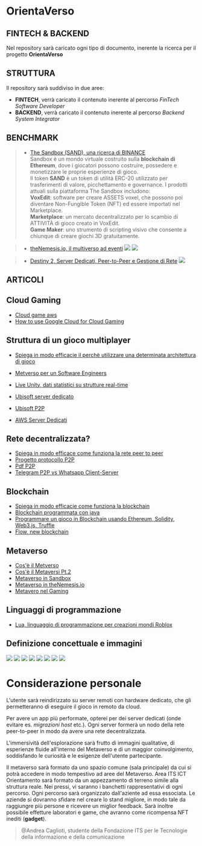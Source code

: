 # OrientaVerso

## **FINTECH** & **BACKEND**

Nel repository sarà caricato ogni tipo di documento, inerente la ricerca per il progetto **OrientaVerso**

## **STRUTTURA**

Il repository sarà suddiviso in due aree:
* **FINTECH**, verrà caricato il contenuto inerente al percorso *FinTech Software Developer*
* **BACKEND**, verrà caricato il contenuto inerente al percorso *Backend System Integrator*  

## **BENCHMARK**
> * [The Sandbox (SAND), una ricerca di BINANCE](https://research.binance.com/en/projects/the-sandbox)  
Sandbox è un mondo virtuale costruito sulla **blockchain di Ethereum**, dove i giocatori possono costruire, possedere e monetizzare le proprie esperienze di gioco.   
Il token **SAND** è un token di utilità ERC-20 utilizzato per trasferimenti di valore, picchettamento e governance.
I prodotti attuali sulla piattaforma The Sandbox includono:  
**VoxEdit**: software per creare ASSETS voxel, che possono poi diventare Non-Fungible Token (NFT) ed essere importati nel Marketplace.  
**Marketplace**: un mercato decentralizzato per lo scambio di ATTIVITÀ di gioco creato in VoxEdit.  
**Game Maker**: uno strumento di scripting visivo che consente a chiunque di creare giochi 3D gratuitamente.

> * [theNemesis.io, il multiverso ad eventi](https://thenemesis.io/events)
![](src/eco_theNemesis.io.png)
![](src/work_theNemesis.io.png)

> * [Destiny 2, Server Dedicati, Peer-to-Peer e Gestione di Rete](https://www.youtube.com/watch?v=Isk8fXuA6r0)
![](src/bungie_net.png.crdownload)

## **ARTICOLI**

## Cloud Gaming
* [Cloud game aws](https://aws.amazon.com/it/gametech/) 
* [How to use Google Cloud for Cloud Gaming](https://www.youtube.com/watch?v=bGNBnPSNa8c)

## Struttura di un gioco multiplayer
* [Spiega in modo efficacie il perchè utilizzare una determinata architettura di gioco](https://www.youtube.com/watch?v=77vYKsXC4IE&list=PLwQeV2FDlYkixpJaFuJeqORWUS2_SQ80w&index=8)
* [Metverso per un Software Engineers](https://www.youtube.com/watch?v=gnlYZXuN2vU)
* [Live Unity, dati statistici su strutture real-time](https://www.youtube.com/watch?v=CuQF7hXlVyk)

* [Ubisoft server dedicato](https://www.ubisoft.com/it-it/help/connectivity-and-performance/article/information-about-server-based-games-on-pc/000096214)

* [Ubisoft P2P](https://www.ubisoft.com/it-it/help/connectivity-and-performance/article/information-about-peer-to-peer-games-on-pc/000096213)

* [AWS Server Dedicati](https://aws.amazon.com/it/gamelift/)

## Rete decentralizzata?
  * [Spiega in modo efficace come funziona la rete peer to peer](https://www.youtube.com/watch?v=PN08dlKwfUE&list=PLwQeV2FDlYkixpJaFuJeqORWUS2_SQ80w&index=6&t=1s)
  * [Progetto protocollo P2P](https://slideplayer.it/slide/960200/)
  * [Pdf P2P](http://www.ce.uniroma2.it/courses/iw08/lucidi/P2P_4pp.pdf) 
  * [Telegram P2P vs Whatsapp Client-Server](http://www.icircle.it/crittografia-peer-to-peer-telegram-piu-sicura-whatsapp/)

## Blockchain
  * [Spiega in modo efficacie come funziona la blockchain](https://www.youtube.com/watch?v=sX25z_-zMgI&list=PLwQeV2FDlYkixpJaFuJeqORWUS2_SQ80w&index=2)
  * [Blockchain programmata con java](https://www.youtube.com/watch?v=X0v5fN9QPU8&list=PLwQeV2FDlYkixpJaFuJeqORWUS2_SQ80w&index=3)
  * [Programmare un gioco in Blockchain usando Ethereum, Solidity, Web3.js, Truffle](https://www.youtube.com/watch?v=x-6ruqmNS3o&list=PLwQeV2FDlYkixpJaFuJeqORWUS2_SQ80w&index=7)
  * [Flow, new blockchain](https://www.onflow.org/)  
## Metaverso
* [Cos'è il Metverso](https://www.youtube.com/watch?v=jAa3VsWwQdE)
* [Cos'è il Metaversi Pt.2](https://www.youtube.com/watch?v=e8C_C7wBE68)
* [Metaverso in Sandbox](https://www.youtube.com/watch?v=46_4KRTJZVU)
* [Metaverso in theNemesis.io](https://thenemesis.io/)
* [Metavero nel Gaming](https://www.youtube.com/watch?v=hDhtIljOhoM)

## Linguaggi di programmazione
* [Lua, linguaggio di programmazione per creazioni mondi Roblox](https://developer.roblox.com/en-us/learn-roblox/coding-scripts)

## Definizione concettuale e immagini
![](src/metaverse_map.png)
![](src/superNodes_p2p.jpg)
![](src/server_dedicati.webp)
![](src/p2p_gaming.webp)
![](src/stadia_cloud.png)
![](src/aws_serverDedicati.png)
![](src/build_game_.png)
![](src/metaverse_open_source.png)



# **Considerazione personale**

L'utente sarà reindirizzato su server remoti con hardware dedicato, che gli permetteranno di eseguire il gioco in remoto da cloud. 

Per avere un app più performate, opterei per dei server dedicati (onde evitare es. *migrazioni host* etc.). Ogni server formerà un nodo della rete peer-to-peer in modo da avere una rete decentralizzata.

L'immersività dell'esplorazione sarà frutto di immagini qualitative, di esperienze fluide all'interno del Metaverso e di un maggior coinvolgimento, soddisfando le curiosità e le esigenze dell'utente partecipante.

Il metaverso sarà formato da uno spazio comune (sala principale) da cui si potrà accedere in modo tempestivo ad aree del Metaverso. Area ITS ICT Orientamento sarà formato da un appezzamento di terreno simile alla struttura reale. Nei pressi, vi saranno i banchetti rappresentativi di ogni percorso. Ogni percorso sarà organizzato dall'aziente ad essa essociata. Le aziende si dovranno sfidare nel creare lo stand migliore, in modo tale da raggiungre più persone e ricevere un miglior feedback. Sarà inoltre possibile effetture laboratori e game, che avranno come ricompensa NFT inediti (**gadget**).  



>@Andrea Caglioti, studente della Fondazione ITS per le Tecnologie della informazione e della comunicazione



